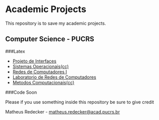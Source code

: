 # Academic Projects

This repository is to save my academic projects.

## Computer Science - PUCRS

###Latex

- [Projeto de Interfaces](latex/interface) 
- [Sistemas Operacionais(cc)](latex/sisop)
- [Redes de Computadores I](latex/redesI)
- [Laboratorio de Redes de Computadores](latex/labredes)
- [Metodos Computacionais(cc)](latex/metodos)

###Code
Soon

Please if you use something inside this repository be sure to give credit

Matheus Redecker - matheus.redecker@acad.pucrs.br
